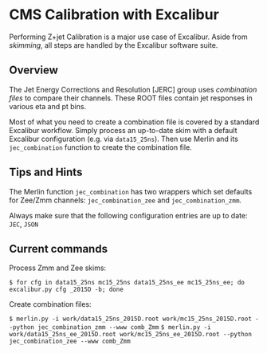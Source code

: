 # CMS Calibration with Excalibur

Performing Z+jet Calibration is a major use case of Excalibur. Aside from *skimming*, all steps are handled by the Excalibur software suite.

## Overview

The Jet Energy Corrections and Resolution [JERC] group uses *combination files* to compare their channels. These ROOT files contain jet responses in various eta and pt bins.

Most of what you need to create a combination file is covered by a standard Excalibur workflow. Simply process an up-to-date skim with a default Excalibur configuration (e.g. via `data15_25ns`). Then use Merlin and its `jec_combination` function to create the combination file.

## Tips and Hints

The Merlin function `jec_combination` has two wrappers which set defaults for Zee/Zmm channels: `jec_combination_zee` and `jec_combination_zmm`.

Always make sure that the following configuration entries are up to date: `JEC`, `JSON`

## Current commands

Process Zmm and Zee skims:

`$ for cfg in data15_25ns mc15_25ns data15_25ns_ee mc15_25ns_ee; do excalibur.py cfg _2015D -b; done`

Create combination files:

`$ merlin.py -i work/data15_25ns_2015D.root work/mc15_25ns_2015D.root --python jec_combination_zmm --www comb_Zmm`
`$ merlin.py -i work/data15_25ns_ee_2015D.root work/mc15_25ns_ee_2015D.root --python jec_combination_zee --www comb_Zmm`